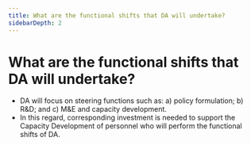 ```yaml
---
title: What are the functional shifts that DA will undertake?
sidebarDepth: 2
---
```


# What are the functional shifts that DA will undertake?


 - DA will focus on steering functions such as: a) policy formulation; b) R&D; and c) M&E and capacity development.
 - In this regard, corresponding investment is needed to support the Capacity Development of personnel who will perform the functional shifts of DA.
